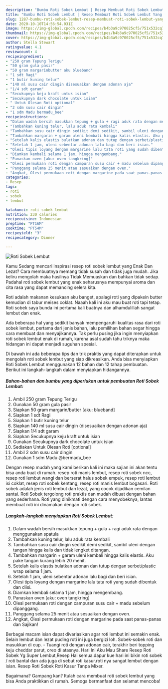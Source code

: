 ```yaml
---
description: "Bumbu Roti Sobek Lembut | Resep Membuat Roti Sobek Lembut Yang Enak Banget"
title: "Bumbu Roti Sobek Lembut | Resep Membuat Roti Sobek Lembut Yang Enak Banget"
slug: 1287-bumbu-roti-sobek-lembut-resep-membuat-roti-sobek-lembut-yang-enak-banget
date: 2020-10-10T14:56:54.031Z
image: https://img-global.cpcdn.com/recipes/b4b3a9c970025cf5/751x532cq70/roti-sobek-lembut-foto-resep-utama.jpg
thumbnail: https://img-global.cpcdn.com/recipes/b4b3a9c970025cf5/751x532cq70/roti-sobek-lembut-foto-resep-utama.jpg
cover: https://img-global.cpcdn.com/recipes/b4b3a9c970025cf5/751x532cq70/roti-sobek-lembut-foto-resep-utama.jpg
author: Stella Stewart
ratingvalue: 4.1
reviewcount: 4
recipeingredient:
- "250 gram Tepung Terigu"
- "50 gram gula pasir"
- "50 gram margarinbutter aku blueband"
- "1 sdt Ragi"
- "1 butir kuning telur"
- "140 ml susu cair dingin disesuaikan dengan adonan aja"
- "1/4 sdt garam"
- "Secukupnya keju kraft untuk isian"
- "Secukupnya dark chocolate untuk isian"
- " Untuk Olesan Roti optional"
- "2 sdm susu cair dingin"
- "1 sdm Madu bermadu_bee"
recipeinstructions:
- "Dalam wadah bersih masukkan tepung + gula + ragi aduk rata dengan menggunakan spatula"
- "Tambahkan kuning telur, lalu aduk rata kembali"
- "Tambahkan susu cair dingin sedikit demi sedikit, sambil uleni dengan tangan hingga kalis dan tidak lengket ditangan."
- "Tambahkan margarin + garam uleni kembali hingga kalis elastis. Aku pake tangan kurang lebih 20 menit."
- "Setelah kalis elastis bulatkan adonan dan tutup dengan serbet/plastic wrap selama 1 jam."
- "Setelah 1 jam, uleni sebentar adonan lalu bagi dan beri isian."
- "Olesi tipis loyang dengan margarine lalu tata roti yang sudah dibentuk dan diisi."
- "Diamkan kembali selama 1 jam, hingga mengembang."
- "Panaskan oven [aku: oven tangkring]"
- "Olesi permukaan roti dengan campuran susu cair + madu sebelum dipanggang."
- "Panggang selama 25 menit atau sesuaikan dengan oven."
- "Angkat, Olesi permukaan roti dengan margarine pada saat panas-panas dan Sajikan!"
categories:
- Resep
tags:
- roti
- sobek
- lembut

katakunci: roti sobek lembut 
nutrition: 230 calories
recipecuisine: Indonesian
preptime: "PT16M"
cooktime: "PT54M"
recipeyield: "3"
recipecategory: Dinner

---
```



![Roti Sobek Lembut](https://img-global.cpcdn.com/recipes/b4b3a9c970025cf5/751x532cq70/roti-sobek-lembut-foto-resep-utama.jpg)

Kamu Sedang mencari inspirasi resep roti sobek lembut yang Enak Dan Lezat? Cara membuatnya memang tidak susah dan tidak juga mudah. Jika keliru mengolah maka hasilnya Tidak Memuaskan dan bahkan tidak sedap. Padahal roti sobek lembut yang enak seharusnya mempunyai aroma dan cita rasa yang dapat memancing selera kita.

Roti adalah makanan kesukaan aku banget, apalagi roti yang dipakein butter kemudian di tabur meises coklat. Naaah kali ini aku mau buat roti tapi tetap. Roti sobek saya bunda ini pertama kali buatnya dan alhamdulillah sangat lembut dan enak.

Ada beberapa hal yang sedikit banyak mempengaruhi kualitas rasa dari roti sobek lembut, pertama dari jenis bahan, lalu pemilihan bahan segar hingga cara membuat dan menyajikannya. Tak perlu pusing jika ingin menyiapkan roti sobek lembut enak di rumah, karena asal sudah tahu triknya maka hidangan ini dapat menjadi suguhan spesial.


Di bawah ini ada beberapa tips dan trik praktis yang dapat diterapkan untuk mengolah roti sobek lembut yang siap dikreasikan. Anda bisa menyiapkan Roti Sobek Lembut menggunakan 12 bahan dan 12 tahap pembuatan. Berikut ini langkah-langkah dalam menyiapkan hidangannya.

<!--inarticleads1-->

##### Bahan-bahan dan bumbu yang diperlukan untuk pembuatan Roti Sobek Lembut:

1. Ambil 250 gram Tepung Terigu
1. Gunakan 50 gram gula pasir
1. Siapkan 50 gram margarin/butter [aku: blueband]
1. Siapkan 1 sdt Ragi
1. Siapkan 1 butir kuning telur
1. Siapkan 140 ml susu cair dingin (disesuaikan dengan adonan aja)
1. Siapkan 1/4 sdt garam
1. Siapkan Secukupnya keju kraft untuk isian
1. Gunakan Secukupnya dark chocolate untuk isian
1. Sediakan  Untuk Olesan Roti [optional]
1. Ambil 2 sdm susu cair dingin
1. Gunakan 1 sdm Madu @bermadu_bee


Dengan resep mudah yang kami berikan kali ini maka sajian ini akan tentu bisa anda buat di rumah. resep roti manis lembut, resep roti sobek ncc, resep roti lembut wangi dan berserat halus sobek empuk, resep roti lembut isi coklat, resep roti sobek kentang, resep roti manis lembut bogasari. Roti sobek adalah jenis roti lembut dan lezat, yang cocok dijadikan cemilan santai. Roti Sobek tergolong roti praktis dan mudah dibuat dengan bahan yang sederhana. Roti yang dinikmati dengan cara menyobeknya, lantas membuat roti ini dinamakan dengan roti sobek. 

<!--inarticleads2-->

##### Langkah-langkah menyiapkan Roti Sobek Lembut:

1. Dalam wadah bersih masukkan tepung + gula + ragi aduk rata dengan menggunakan spatula
1. Tambahkan kuning telur, lalu aduk rata kembali
1. Tambahkan susu cair dingin sedikit demi sedikit, sambil uleni dengan tangan hingga kalis dan tidak lengket ditangan.
1. Tambahkan margarin + garam uleni kembali hingga kalis elastis. Aku pake tangan kurang lebih 20 menit.
1. Setelah kalis elastis bulatkan adonan dan tutup dengan serbet/plastic wrap selama 1 jam.
1. Setelah 1 jam, uleni sebentar adonan lalu bagi dan beri isian.
1. Olesi tipis loyang dengan margarine lalu tata roti yang sudah dibentuk dan diisi.
1. Diamkan kembali selama 1 jam, hingga mengembang.
1. Panaskan oven [aku: oven tangkring]
1. Olesi permukaan roti dengan campuran susu cair + madu sebelum dipanggang.
1. Panggang selama 25 menit atau sesuaikan dengan oven.
1. Angkat, Olesi permukaan roti dengan margarine pada saat panas-panas dan Sajikan!


Berbagai macam isian dapat divariasikan agar roti lembut ini semakin enak. Selain lembut dan lezat puding roti ini juga bergizi loh. Sobek-sobek roti dan masukkan di cup. - Tuangi roti dengan adonan cair, terakhir beri topping keju cheddar parut, oreo di atasnya. Hari Ini Aku Mau Share Resep Roti Sobek Yg Super Lembut,Resep Hai semua.dapur kue hari ini bikin roti sobek / roti bantal dan ada juga di sebut roti kasur.roti nya sangat lembut dengan isian. Resep Roti Sobek Roti Kasur Tanpa Mixer. 

Bagaimana? Gampang kan? Itulah cara membuat roti sobek lembut yang bisa Anda praktikkan di rumah. Semoga bermanfaat dan selamat mencoba!
